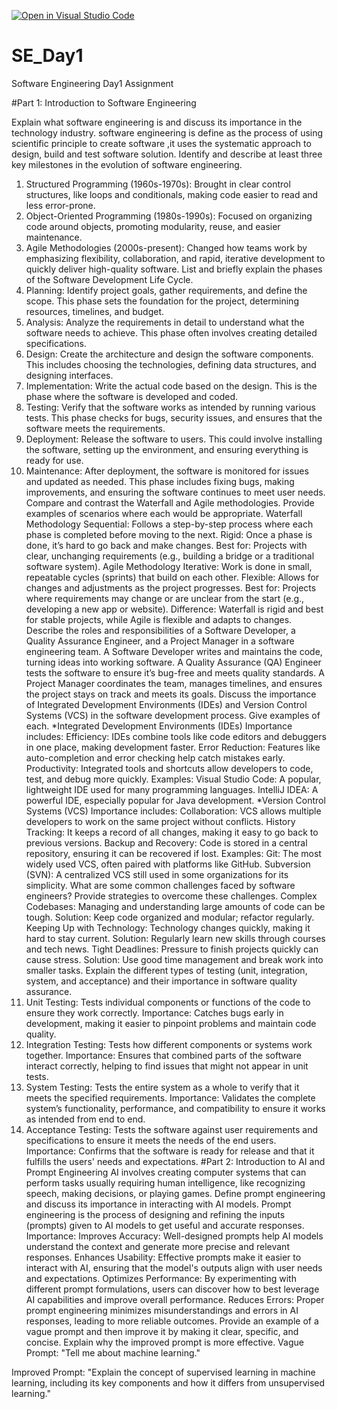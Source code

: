 [![Open in Visual Studio Code](https://classroom.github.com/assets/open-in-vscode-2e0aaae1b6195c2367325f4f02e2d04e9abb55f0b24a779b69b11b9e10269abc.svg)](https://classroom.github.com/online_ide?assignment_repo_id=15564919&assignment_repo_type=AssignmentRepo)
# SE_Day1
Software Engineering Day1 Assignment

#Part 1: Introduction to Software Engineering

Explain what software engineering is and discuss its importance in the technology industry.
software engineering is define as the process of using scientific principle to create software ,it uses the systematic approach to design, build and test software solution. 
Identify and describe at least three key milestones in the evolution of software engineering.
1. Structured Programming (1960s-1970s): Brought in clear control structures, like loops and conditionals, making code easier to read and less error-prone. 
2. Object-Oriented Programming (1980s-1990s): Focused on organizing code around objects, promoting modularity, reuse, and easier maintenance. 
3. Agile Methodologies (2000s-present): Changed how teams work by emphasizing flexibility, collaboration, and rapid, iterative development to quickly deliver high-quality software. 
List and briefly explain the phases of the Software Development Life Cycle.
1. Planning: Identify project goals, gather requirements, and define the scope. This phase sets the foundation for the project, determining resources, timelines, and budget. 
2. Analysis: Analyze the requirements in detail to understand what the software needs to achieve. This phase often involves creating detailed specifications. 
3. Design: Create the architecture and design the software components. This includes choosing the technologies, defining data structures, and designing interfaces. 
4. Implementation: Write the actual code based on the design. This is the phase where the software is developed and coded. 
5. Testing: Verify that the software works as intended by running various tests. This phase checks for bugs, security issues, and ensures that the software meets the requirements. 
6. Deployment: Release the software to users. This could involve installing the software, setting up the environment, and ensuring everything is ready for use. 
7. Maintenance: After deployment, the software is monitored for issues and updated as needed. This phase includes fixing bugs, making improvements, and ensuring the software continues to meet user needs. 
Compare and contrast the Waterfall and Agile methodologies. Provide examples of scenarios where each would be appropriate.
Waterfall Methodology 
Sequential: Follows a step-by-step process where each phase is completed before moving to the next. 
Rigid: Once a phase is done, it’s hard to go back and make changes. 
Best for: Projects with clear, unchanging requirements (e.g., building a bridge or a traditional software system). 
Agile Methodology 
Iterative: Work is done in small, repeatable cycles (sprints) that build on each other. 
Flexible: Allows for changes and adjustments as the project progresses. 
Best for: Projects where requirements may change or are unclear from the start (e.g., developing a new app or website). 
Difference:
Waterfall is rigid and best for stable projects, while Agile is flexible and adapts to changes. 
Describe the roles and responsibilities of a Software Developer, a Quality Assurance Engineer, and a Project Manager in a software engineering team.
A Software Developer writes and maintains the code, turning ideas into working software. 
A Quality Assurance (QA) Engineer tests the software to ensure it’s bug-free and meets quality standards. 
A Project Manager coordinates the team, manages timelines, and ensures the project stays on track and meets its goals. 
Discuss the importance of Integrated Development Environments (IDEs) and Version Control Systems (VCS) in the software development process. Give examples of each.
*Integrated Development Environments (IDEs) 
Importance includes: 
Efficiency: IDEs combine tools like code editors and debuggers in one place, making development faster. 
Error Reduction: Features like auto-completion and error checking help catch mistakes early. 
Productivity: Integrated tools and shortcuts allow developers to code, test, and debug more quickly. 
Examples: 
Visual Studio Code: A popular, lightweight IDE used for many programming languages. 
IntelliJ IDEA: A powerful IDE, especially popular for Java development. 
*Version Control Systems (VCS) 
Importance includes: 
Collaboration: VCS allows multiple developers to work on the same project without conflicts. 
History Tracking: It keeps a record of all changes, making it easy to go back to previous versions. 
Backup and Recovery: Code is stored in a central repository, ensuring it can be recovered if lost. 
Examples: 
Git: The most widely used VCS, often paired with platforms like GitHub. 
Subversion (SVN): A centralized VCS still used in some organizations for its simplicity. 
What are some common challenges faced by software engineers? Provide strategies to overcome these challenges.
Complex Codebases: Managing and understanding large amounts of code can be tough. 
Solution: Keep code organized and modular; refactor regularly. 
Keeping Up with Technology: Technology changes quickly, making it hard to stay current. 
Solution: Regularly learn new skills through courses and tech news. 
Tight Deadlines: Pressure to finish projects quickly can cause stress. 
Solution: Use good time management and break work into smaller tasks. 
Explain the different types of testing (unit, integration, system, and acceptance) and their importance in software quality assurance.
1. Unit Testing: 
Tests individual components or functions of the code to ensure they work correctly. 
Importance: Catches bugs early in development, making it easier to pinpoint problems and maintain code quality. 
2. Integration Testing: 
Tests how different components or systems work together. 
Importance: Ensures that combined parts of the software interact correctly, helping to find issues that might not appear in unit tests. 
3. System Testing: 
Tests the entire system as a whole to verify that it meets the specified requirements. 
Importance: Validates the complete system’s functionality, performance, and compatibility to ensure it works as intended from end to end. 
4. Acceptance Testing: 
Tests the software against user requirements and specifications to ensure it meets the needs of the end users. 
Importance: Confirms that the software is ready for release and that it fulfills the users' needs and expectations. 
#Part 2: Introduction to AI and Prompt Engineering
AI involves creating computer systems that can perform tasks usually requiring human intelligence, like recognizing speech, making decisions, or playing games. 
Define prompt engineering and discuss its importance in interacting with AI models.
Prompt engineering is the process of designing and refining the inputs (prompts) given to AI models to get useful and accurate responses. 
Importance: 
Improves Accuracy: Well-designed prompts help AI models understand the context and generate more precise and relevant responses. 
Enhances Usability: Effective prompts make it easier to interact with AI, ensuring that the model's outputs align with user needs and expectations. 
Optimizes Performance: By experimenting with different prompt formulations, users can discover how to best leverage AI capabilities and improve overall performance. 
Reduces Errors: Proper prompt engineering minimizes misunderstandings and errors in AI responses, leading to more reliable outcomes. 
Provide an example of a vague prompt and then improve it by making it clear, specific, and concise. Explain why the improved prompt is more effective.
Vague Prompt: 
"Tell me about machine learning." 

Improved Prompt: 
"Explain the concept of supervised learning in machine learning, including its key components and how it differs from unsupervised learning." 

 
